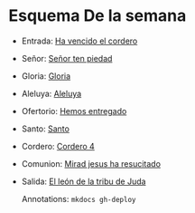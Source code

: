 # Esquema De la semana

- Entrada: [Ha vencido el cordero](entrada/ha_vencido_el_cordero.md)
- Señor: [Señor ten piedad](senior_ten_piedad/senior_2.md)
- Gloria: [Gloria](gloria/gloria_1.md)
- Aleluya: [Aleluya](aleluya/aleluya_1.md)
- Ofertorio: [Hemos entregado](ofertorio/hemos_entregado.md)
- Santo: [Santo ](santo/santo_5.md)
- Cordero: [Cordero 4](cordero/cordero_4.md)
- Comunion: [Mirad jesus ha resucitado](comunion/mirad_jesus_resucita_hoy.md)
- Salida: [El león de la tribu de Juda](alabanzas/el_leon_de_la_tribu.md)

  Annotations:
  `mkdocs gh-deploy`
